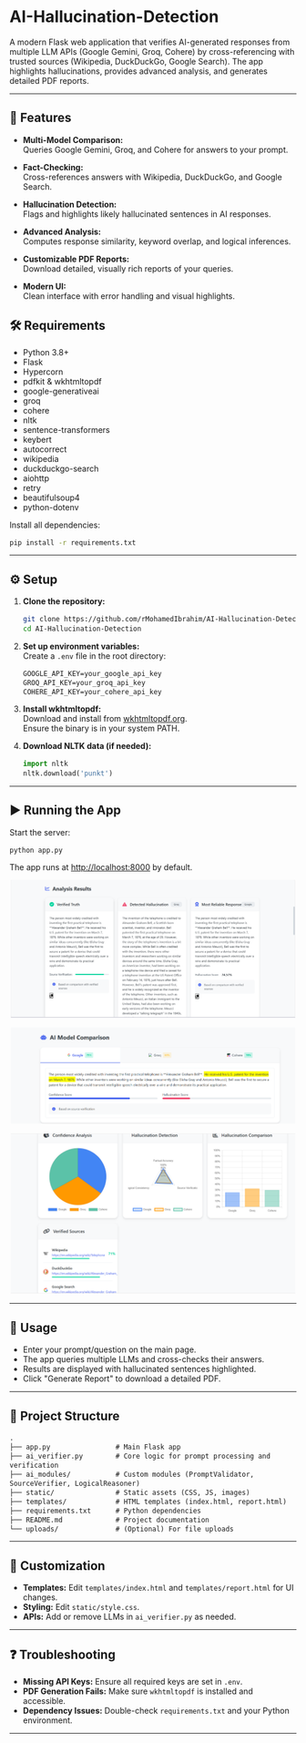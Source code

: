# AI-Hallucination-Detection
A modern Flask web application that verifies AI-generated responses from multiple LLM APIs (Google Gemini, Groq, Cohere) by cross-referencing with trusted sources (Wikipedia, DuckDuckGo, Google Search). The app highlights hallucinations, provides advanced analysis, and generates detailed PDF reports.

---

## 🚀 Features

- **Multi-Model Comparison:**  
  Queries Google Gemini, Groq, and Cohere for answers to your prompt.

- **Fact-Checking:**  
  Cross-references answers with Wikipedia, DuckDuckGo, and Google Search.

- **Hallucination Detection:**  
  Flags and highlights likely hallucinated sentences in AI responses.

- **Advanced Analysis:**  
  Computes response similarity, keyword overlap, and logical inferences.

- **Customizable PDF Reports:**  
  Download detailed, visually rich reports of your queries.

- **Modern UI:**  
  Clean interface with error handling and visual highlights.


## 🛠️ Requirements

- Python 3.8+
- Flask
- Hypercorn
- pdfkit & wkhtmltopdf
- google-generativeai
- groq
- cohere
- nltk
- sentence-transformers
- keybert
- autocorrect
- wikipedia
- duckduckgo-search
- aiohttp
- retry
- beautifulsoup4
- python-dotenv

Install all dependencies:

```bash
pip install -r requirements.txt
```

---

## ⚙️ Setup

1. **Clone the repository:**

   ```bash
   git clone https://github.com/rMohamedIbrahim/AI-Hallucination-Detection.git
   cd AI-Hallucination-Detection
   ```

2. **Set up environment variables:**  
   Create a `.env` file in the root directory:

   ```
   GOOGLE_API_KEY=your_google_api_key
   GROQ_API_KEY=your_groq_api_key
   COHERE_API_KEY=your_cohere_api_key
   ```

3. **Install wkhtmltopdf:**  
   Download and install from [wkhtmltopdf.org](https://wkhtmltopdf.org/).  
   Ensure the binary is in your system PATH.

4. **Download NLTK data (if needed):**

   ```python
   import nltk
   nltk.download('punkt')
   ```

---

## ▶️ Running the App

Start the server:

```bash
python app.py
```

The app runs at [http://localhost:8000](http://localhost:8000) by default.

<p align="center"><img src="templates/verify.png" width="500" /></p>
<p align="center"><img src="templates/comparison.png" width="500"/></p>
<p align="center"><img src="templates/visual.png" width="500"/></p>


---

## 📝 Usage

- Enter your prompt/question on the main page.
- The app queries multiple LLMs and cross-checks their answers.
- Results are displayed with hallucinated sentences highlighted.
- Click "Generate Report" to download a detailed PDF.

---

## 📁 Project Structure

```
.
├── app.py                # Main Flask app
├── ai_verifier.py        # Core logic for prompt processing and verification
├── ai_modules/           # Custom modules (PromptValidator, SourceVerifier, LogicalReasoner)
├── static/               # Static assets (CSS, JS, images)
├── templates/            # HTML templates (index.html, report.html)
├── requirements.txt      # Python dependencies
├── README.md             # Project documentation
└── uploads/              # (Optional) For file uploads
```

---

## 🎨 Customization

- **Templates:** Edit `templates/index.html` and `templates/report.html` for UI changes.
- **Styling:** Edit `static/style.css`.
- **APIs:** Add or remove LLMs in `ai_verifier.py` as needed.

---

## ❓ Troubleshooting

- **Missing API Keys:** Ensure all required keys are set in `.env`.
- **PDF Generation Fails:** Make sure `wkhtmltopdf` is installed and accessible.
- **Dependency Issues:** Double-check `requirements.txt` and your Python environment.

---
